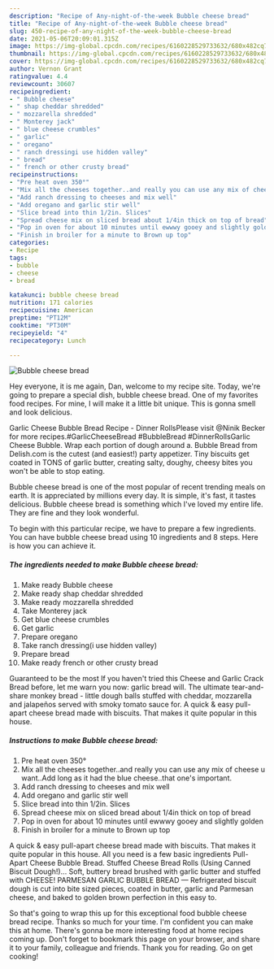 ```yaml
---
description: "Recipe of Any-night-of-the-week Bubble cheese bread"
title: "Recipe of Any-night-of-the-week Bubble cheese bread"
slug: 450-recipe-of-any-night-of-the-week-bubble-cheese-bread
date: 2021-05-06T20:09:01.315Z
image: https://img-global.cpcdn.com/recipes/6160228529733632/680x482cq70/bubble-cheese-bread-recipe-main-photo.jpg
thumbnail: https://img-global.cpcdn.com/recipes/6160228529733632/680x482cq70/bubble-cheese-bread-recipe-main-photo.jpg
cover: https://img-global.cpcdn.com/recipes/6160228529733632/680x482cq70/bubble-cheese-bread-recipe-main-photo.jpg
author: Vernon Grant
ratingvalue: 4.4
reviewcount: 30607
recipeingredient:
- " Bubble cheese"
- " shap cheddar shredded"
- " mozzarella shredded"
- " Monterey jack"
- " blue cheese crumbles"
- " garlic"
- " oregano"
- " ranch dressingi use hidden valley"
- " bread"
- " french or other crusty bread"
recipeinstructions:
- "Pre heat oven 350°"
- "Mix all the cheeses together..and really you can use any mix of cheese u want..Add long as it had the blue cheese..that one&#39;s important."
- "Add ranch dressing to cheeses and mix well"
- "Add oregano and garlic stir well"
- "Slice bread into thin 1/2in. Slices"
- "Spread cheese mix on sliced bread about 1/4in thick on top of bread"
- "Pop in oven for about 10 minutes until ewwwy gooey and slightly golden"
- "Finish in broiler for a minute to Brown up top"
categories:
- Recipe
tags:
- bubble
- cheese
- bread

katakunci: bubble cheese bread 
nutrition: 171 calories
recipecuisine: American
preptime: "PT12M"
cooktime: "PT30M"
recipeyield: "4"
recipecategory: Lunch

---
```



![Bubble cheese bread](https://img-global.cpcdn.com/recipes/6160228529733632/680x482cq70/bubble-cheese-bread-recipe-main-photo.jpg)

Hey everyone, it is me again, Dan, welcome to my recipe site. Today, we're going to prepare a special dish, bubble cheese bread. One of my favorites food recipes. For mine, I will make it a little bit unique. This is gonna smell and look delicious.

Garlic Cheese Bubble Bread Recipe - Dinner RollsPlease visit @Ninik Becker for more recipes.#GarlicCheeseBread #BubbleBread #DinnerRollsGarlic Cheese Bubble. Wrap each portion of dough around a. Bubble Bread from Delish.com is the cutest (and easiest!) party appetizer. Tiny biscuits get coated in TONS of garlic butter, creating salty, doughy, cheesy bites you won&#39;t be able to stop eating.

Bubble cheese bread is one of the most popular of recent trending meals on earth. It is appreciated by millions every day. It is simple, it's fast, it tastes delicious. Bubble cheese bread is something which I've loved my entire life. They are fine and they look wonderful.


To begin with this particular recipe, we have to prepare a few ingredients. You can have bubble cheese bread using 10 ingredients and 8 steps. Here is how you can achieve it.

<!--inarticleads1-->

##### The ingredients needed to make Bubble cheese bread:

1. Make ready  Bubble cheese
1. Make ready  shap cheddar shredded
1. Make ready  mozzarella shredded
1. Take  Monterey jack
1. Get  blue cheese crumbles
1. Get  garlic
1. Prepare  oregano
1. Take  ranch dressing(i use hidden valley)
1. Prepare  bread
1. Make ready  french or other crusty bread


Guaranteed to be the most If you haven&#39;t tried this Cheese and Garlic Crack Bread before, let me warn you now: garlic bread will. The ultimate tear-and-share monkey bread - little dough balls stuffed with cheddar, mozzarella and jalapeños served with smoky tomato sauce for. A quick &amp; easy pull-apart cheese bread made with biscuits. That makes it quite popular in this house. 

<!--inarticleads2-->

##### Instructions to make Bubble cheese bread:

1. Pre heat oven 350°
1. Mix all the cheeses together..and really you can use any mix of cheese u want..Add long as it had the blue cheese..that one&#39;s important.
1. Add ranch dressing to cheeses and mix well
1. Add oregano and garlic stir well
1. Slice bread into thin 1/2in. Slices
1. Spread cheese mix on sliced bread about 1/4in thick on top of bread
1. Pop in oven for about 10 minutes until ewwwy gooey and slightly golden
1. Finish in broiler for a minute to Brown up top


A quick &amp; easy pull-apart cheese bread made with biscuits. That makes it quite popular in this house. All you need is a few basic ingredients Pull-Apart Cheese Bubble Bread. Stuffed Cheese Bread Rolls (Using Canned Biscuit Dough!)… Soft, buttery bread brushed with garlic butter and stuffed with CHEESE! PARMESAN GARLIC BUBBLE BREAD — Refrigerated biscuit dough is cut into bite sized pieces, coated in butter, garlic and Parmesan cheese, and baked to golden brown perfection in this easy to. 

So that's going to wrap this up for this exceptional food bubble cheese bread recipe. Thanks so much for your time. I'm confident you can make this at home. There's gonna be more interesting food at home recipes coming up. Don't forget to bookmark this page on your browser, and share it to your family, colleague and friends. Thank you for reading. Go on get cooking!

